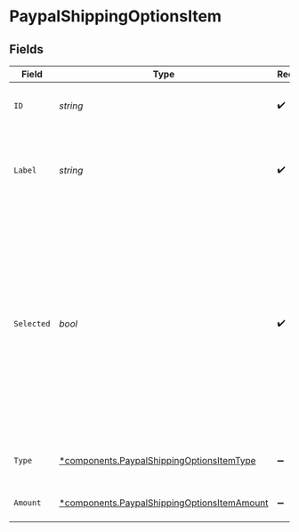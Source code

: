 # PaypalShippingOptionsItem


## Fields

| Field                                                                                                                                                                                                                                                                             | Type                                                                                                                                                                                                                                                                              | Required                                                                                                                                                                                                                                                                          | Description                                                                                                                                                                                                                                                                       | Example                                                                                                                                                                                                                                                                           |
| --------------------------------------------------------------------------------------------------------------------------------------------------------------------------------------------------------------------------------------------------------------------------------- | --------------------------------------------------------------------------------------------------------------------------------------------------------------------------------------------------------------------------------------------------------------------------------- | --------------------------------------------------------------------------------------------------------------------------------------------------------------------------------------------------------------------------------------------------------------------------------- | --------------------------------------------------------------------------------------------------------------------------------------------------------------------------------------------------------------------------------------------------------------------------------- | --------------------------------------------------------------------------------------------------------------------------------------------------------------------------------------------------------------------------------------------------------------------------------- |
| `ID`                                                                                                                                                                                                                                                                              | *string*                                                                                                                                                                                                                                                                          | :heavy_check_mark:                                                                                                                                                                                                                                                                | A unique ID that identifies a payer-selected shipping option.                                                                                                                                                                                                                     |                                                                                                                                                                                                                                                                                   |
| `Label`                                                                                                                                                                                                                                                                           | *string*                                                                                                                                                                                                                                                                          | :heavy_check_mark:                                                                                                                                                                                                                                                                | A description that the payer sees, which helps them choose an appropriate shipping option.                                                                                                                                                                                        | Free Shipping                                                                                                                                                                                                                                                                     |
| `Selected`                                                                                                                                                                                                                                                                        | *bool*                                                                                                                                                                                                                                                                            | :heavy_check_mark:                                                                                                                                                                                                                                                                | If the API request sets selected = true, it represents the shipping option that the payee or merchant expects to be pre-selected for the payer when they first view the shipping.options in the PayPal Checkout experience. Only one shipping.option can be set to selected=true. |                                                                                                                                                                                                                                                                                   |
| `Type`                                                                                                                                                                                                                                                                            | [*components.PaypalShippingOptionsItemType](../../models/components/paypalshippingoptionsitemtype.md)                                                                                                                                                                             | :heavy_minus_sign:                                                                                                                                                                                                                                                                | A classification for the method of purchase fulfillment.                                                                                                                                                                                                                          | SHIPPING                                                                                                                                                                                                                                                                          |
| `Amount`                                                                                                                                                                                                                                                                          | [*components.PaypalShippingOptionsItemAmount](../../models/components/paypalshippingoptionsitemamount.md)                                                                                                                                                                         | :heavy_minus_sign:                                                                                                                                                                                                                                                                | The shipping cost for the selected option.                                                                                                                                                                                                                                        |                                                                                                                                                                                                                                                                                   |